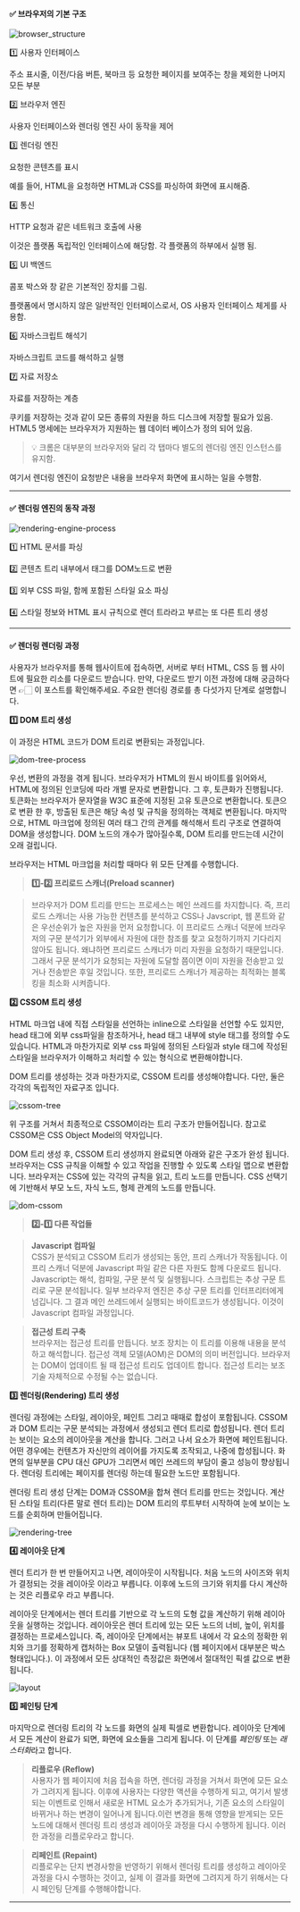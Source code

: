 #### ✅ 브라우저의 기본 구조

![browser_structure](https://github.com/user-attachments/assets/09bce1ce-2b78-4b83-9232-f22b832a66c7)

1️⃣ 사용자 인터페이스

주소 표시줄, 이전/다음 버튼, 북마크 등 요청한 페이지를 보여주는 창을 제외한 나머지 모든 부분

2️⃣ 브라우저 엔진

사용자 인터페이스와 렌더링 엔진 사이 동작을 제어

3️⃣ 렌더링 엔진

요청한 콘텐츠를 표시

예를 들어, HTML을 요청하면 HTML과 CSS를 파싱하여 화면에 표시해줌.

4️⃣ 통신

HTTP 요청과 같은 네트워크 호출에 사용

이것은 플랫폼 독립적인 인터페이스에 해당함. 각 플랫폼의 하부에서 실행 됨.

5️⃣ UI 백엔드

콤포 박스와 창 같은 기본적인 장치를 그림.

플랫폼에서 명시하지 않은 일반적인 인터페이스로서, OS 사용자 인터페이스 체게를 사용함.

6️⃣ 자바스크립트 해석기

자바스크립트 코드를 해석하고 실행

7️⃣ 자료 저장소

자료를 저장하는 계층

쿠키를 저장하는 것과 같이 모든 종류의 자원을 하드 디스크에 저장할 필요가 있음. HTML5 명세에는 브라우저가 지원하는 웹 데이터 베이스가 정의 되어 있음.

> 💡 크롬은 대부분의 브라우저와 달리 각 탭마다 별도의 렌더링 엔진 인스턴스를 유지함.

여기서 렌더링 엔진이 요청받은 내용을 브라우저 화면에 표시하는 일을 수행함.

---

#### ✅ 렌더링 엔진의 동작 과정

![rendering-engine-process](https://github.com/user-attachments/assets/414027df-c74f-4f31-b6b5-6838557ecc56)

1️⃣ HTML 문서를 파싱

2️⃣ 콘텐츠 트리 내부에서 태그를 DOM노드로 변환

3️⃣ 외부 CSS 파일, 함께 포함된 스타일 요소 파싱

4️⃣ 스타일 정보와 HTML 표시 규칙으로 렌더 트라라고 부르는 또 다른 트리 생성

---

#### ✅ 렌더링 렌더링 과정

사용자가 브라우저를 통해 웹사이트에 접속하면, 서버로 부터 HTML, CSS 등 웹 사이트에 필요한 리소를 다운로드 받습니다. 만약, 다운로드 받기 이전 과정에 대해 궁금하다면 👉🏻 [](https://jay-h-blog.vercel.app/about/search-process, "브라우저 주소창에 google.com을 치면 발생하는 일") 이 포스트를 확인해주세요. 주요한 렌더링 경로를 총 다섯가지 단계로 설명합니다.

**1️⃣ DOM 트리 생성**

이 과정은 HTML 코드가 DOM 트리로 변환되는 과정입니다.

![dom-tree-process](https://github.com/user-attachments/assets/092c8a9a-a48f-4be1-8b83-5118f971accd)

우선, 변환의 과정을 겪게 됩니다. 브라우저가 HTML의 원시 바이트를 읽어와서, HTML에 정의된 인코딩에 따라 개별 문자로 변환합니다. 그 후, 토큰화가 진행됩니다. 토큰화는 브라우저가 문자열을 W3C 표준에 지정된 고유 토큰으로 변환합니다. 토큰으로 변환 한 후, 방출된 토큰은 해당 속성 및 규칙을 정의하는 객체로 변환됩니다. 마지막으로, HTML 마크업에 정의된 여러 태그 간의 관계를 해석해서 트리 구조로 연결하여 DOM을 생성합니다. DOM 노드의 개수가 많아질수록, DOM 트리를 만드는데 시간이 오래 걸립니다.

브라우저는 HTML 마크업을 처리할 때마다 위 모든 단계를 수행합니다.

> **1️⃣-2️⃣ 프리로드 스캐너(Preload scanner)**

> 브라우저가 DOM 트리를 만드는 프로세스는 메인 쓰레드를 차지합니다. 즉, 프리로드 스캐너는 사용 가능한 컨텐츠를 분석하고 CSS나 Javscript, 웹 폰트와 같은 우선순위가 높은 자원을 먼저 요청합니다. 이 프리로드 스캐너 덕분에 브라우저의 구문 분석기가 외부에서 자원에 대한 참조를 찾고 요청하기까지 기다리지 않아도 됩니다. 왜냐하면 프리로드 스캐너가 미리 자원을 요청하기 때문입니다. 그래서 구문 분석기가 요청되는 자원에 도달할 쯤이면 이미 자원을 전송받고 있거나 전송받은 후일 것입니다. 또한, 프리로드 스캐너가 제공하는 최적화는 블록킹을 최소화 시켜줍니다.

**2️⃣ CSSOM 트리 생성**

HTML 마크업 내에 직접 스타일을 선언하는 inline으로 스타일을 선언할 수도 있지만, head 태그에 외부 css파일을 참조하거나, head 태그 내부에 style 태그를 정의할 수도 있습니다. HTML과 마찬가지로 외부 css 파일에 정의된 스타일과 style 태그에 작성된 스타일을 브라우저가 이해하고 처리할 수 있는 형식으로 변환해야합니다.

DOM 트리를 생성하는 것과 마찬가지로, CSSOM 트리를 생성해야합니다. 다만, 둘은 각각의 독립적인 자료구조 입니다.

![cssom-tree](https://github.com/user-attachments/assets/05797019-e640-425b-87d3-0bb4928f753f)

위 구조를 거쳐서 최종적으로 CSSOM이라는 트리 구조가 만들어집니다. 참고로 CSSOM은 CSS Object Model의 약자입니다.

DOM 트리 생성 후, CSSOM 트리 생성까지 완료되면 아래와 같은 구조가 완성 됩니다. 브라우저는 CSS 규칙을 이해할 수 있고 작업을 진행할 수 있도록 스타일 맵으로 변환합니다. 브라우저는 CSS에 있는 각각의 규칙을 읽고, 트리 노드를 만듭니다. CSS 선택기에 기반해서 부모 노드, 자식 노드, 형제 관계의 노드를 만듭니다.

![dom-cssom](https://github.com/user-attachments/assets/cf2a07a1-ff5c-4cdf-9c5e-246099eb39bf)

> **2️⃣-1️⃣ 다른 작업들**

> **Javascript 컴파일**  
> CSS가 분석되고 CSSOM 트리가 생성되는 동안, 프리 스캐너가 작동됩니다. 이 프리 스캐너 덕분에 Javascript 파일 같은 다른 자원도 함께 다운로드 됩니다. Javascript는 해석, 컴파일, 구문 분석 및 실행됩니다. 스크립트는 추상 구문 트리로 구문 분석됩니다. 일부 브라우저 엔진은 추상 구문 트리를 인터프리터에게 넘깁니다. 그 결과 메인 쓰레드에서 실행되는 바이트코드가 생성됩니다. 이것이 Javascript 컴파일 과정입니다.

> **접근성 트리 구축**  
> 브라우저는 접근성 트리를 만듭니다. 보조 장치는 이 트리를 이용해 내용을 분석하고 해석합니다. 접근성 객체 모델(AOM)은 DOM의 의미 버전입니다. 브라우저는 DOM이 업데이트 될 때 접근성 트리도 업데이트 합니다. 접근성 트리는 보조 기술 자체적으로 수정될 수는 없습니다.

**3️⃣ 렌더링(Rendering) 트리 생성**

렌더링 과정에는 스타일, 레이아웃, 페인트 그리고 때때로 합성이 포함됩니다. CSSOM과 DOM 트리는 구문 분석되는 과정에서 생성되고 렌더 트리로 합성됩니다. 렌더 트리는 보이는 요소의 레이아웃을 계산을 합니다. 그러고 나서 요소가 화면에 페인트됩니다. 어떤 경우에는 컨텐츠가 자신만의 레이어를 가지도록 조작되고, 나중에 합성됩니다. 화면의 일부분을 CPU 대신 GPU가 그리면서 메인 쓰레드의 부담이 줄고 성능이 향상됩니다. 렌더링 트리에는 페이지를 렌더링 하는데 필요한 노드만 포함됩니다.

렌더링 트리 생성 단계는 DOM과 CSSOM을 합쳐 렌더 트리를 만드는 것입니다. 계산된 스타일 트리(다른 말로 렌더 트리)는 DOM 트리의 루트부터 시작하여 눈에 보이는 노드를 순회하며 만들어집니다.

![rendering-tree](https://github.com/user-attachments/assets/74abb400-8c91-4e6f-9982-c10330cc87bf)

**4️⃣ 레이아웃 단계**

렌더 트리가 한 번 만들어지고 나면, 레이아웃이 시작됩니다. 처음 노드의 사이즈와 위치가 결정되는 것을 레이아웃 이라고 부릅니다. 이후에 노드의 크기와 위치를 다시 계산하는 것은 리플로우 라고 부릅니다.

레이아웃 단계에서는 렌더 트리를 기반으로 각 노드의 도형 값을 계산하기 위해 레이아웃을 실행하는 것입니다. 레이아웃은 렌더 트리에 있는 모든 노드의 너비, 높이, 위치를 결정하는 프로세스입니다. 즉, 레이아웃 단계에서는 뷰포트 내에서 각 요소의 정확한 위치와 크기를 정확하게 캡처하는 Box 모델이 출력됩니다 (웹 페이지에서 대부분은 박스 형태입니다.). 이 과정에서 모든 상대적인 측정값은 화면에서 절대적인 픽셀 값으로 변환 됩니다.

![layout](https://github.com/user-attachments/assets/77bf5a83-f609-4182-921d-de003e0d1387)

**5️⃣ 페인팅 단계**

마지막으로 렌더링 트리의 각 노드를 화면의 실제 픽셀로 변환합니다. 레이아웃 단계에서 모든 계산이 완료가 되면, 화면에 요소들을 그리게 됩니다. 이 단계를 _페인팅_ 또는 *래스터화*라고 합니다.

> **리플로우 (Reflow)**  
> 사용자가 웹 페이지에 처음 접속을 하면, 렌더링 과정을 거쳐서 화면에 모든 요소가 그려지게 됩니다. 이후에 사용자는 다양한 액션을 수행하게 되고, 여기서 발생되는 이벤트로 인해서 새로운 HTML 요소가 추가되거나, 기존 요소의 스타일이 바뀌거나 하는 변경이 일어나게 됩니다.이런 변경을 통해 영향을 받게되는 모든 노드에 대해서 렌더링 트리 생성과 레이아웃 과정을 다시 수행하게 됩니다. 이러한 과정을 리플로우라고 합니다.

> **리페인트 (Repaint)**  
> 리플로우는 단지 변경사항을 반영하기 위해서 렌더링 트리를 생성하고 레이아웃 과정을 다시 수행하는 것이고, 실제 이 결과를 화면에 그려지게 하기 위해서는 다시 페인팅 단계를 수행해야합니다.

---

[](https://developer.mozilla.org/ko/docs/Web/Performance/Critical_rendering_path)

[](https://velog.io/@zaman17/%EA%B8%B0%EC%88%A0%EB%A9%B4%EC%A0%91%EB%8C%80%EB%B9%84-%EB%B8%8C%EB%9D%BC%EC%9A%B0%EC%A0%80-%EB%A0%8C%EB%8D%94%EB%A7%81-%EC%88%9C%EC%84%9C%EC%99%80-%EC%9B%90%EB%A6%AC)

[](https://developer.mozilla.org/ko/docs/Web/Performance/How_browsers_work)

[](https://medium.com/%EA%B0%9C%EB%B0%9C%EC%9E%90%EC%9D%98%ED%92%88%EA%B2%A9/%EB%B8%8C%EB%9D%BC%EC%9A%B0%EC%A0%80%EC%9D%98-%EB%A0%8C%EB%8D%94%EB%A7%81-%EA%B3%BC%EC%A0%95-5c01c4158ce)
